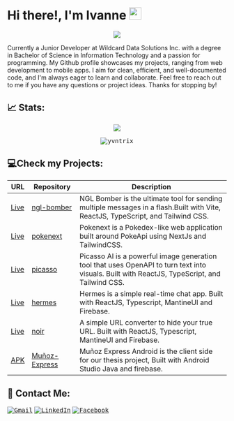 
# Hi there!, I'm Ivanne <img src="https://media.giphy.com/media/hvRJCLFzcasrR4ia7z/giphy.gif" width="28">

<p align='center'>
  <img src='https://readme-typing-svg.herokuapp.com?size=22&color=CA4245&center=true&height=45&lines=Frontend+Developer;Always+Learning+New+Things;Nice+to+meet+you+!+%3A)'/>
</p>

<p>Currently a Junior Developer at Wildcard Data Solutions Inc. with a degree in Bachelor of Science in Information Technology and a passion for programming. My Github profile showcases my projects, ranging from web development to mobile apps. I aim for clean, efficient, and well-documented code, and I'm always eager to learn and collaborate. Feel free to reach out to me if you have any questions or project ideas. Thanks for stopping by!
</p>

<!---
## 🛠 Technologies & Tools:
<p align='center'> 
 <kbd> <img  src='https://img.shields.io/badge/html5-%23E34F26.svg?style=for-the-badge&logo=html5&logoColor=white'/></kbd>
 <kbd> <img src='https://img.shields.io/badge/css3-%231572B6.svg?style=for-the-badge&logo=css3&logoColor=white'/></kbd>
 <kbd> <img src='https://img.shields.io/badge/javascript-%23323330.svg?style=for-the-badge&logo=javascript&logoColor=%23F7DF1E'/></kbd>
 <kbd> <img src='https://img.shields.io/badge/java-%23ED8B00.svg?style=for-the-badge&logo=java&logoColor=white'/></kbd>
 <kbd> <img src='https://img.shields.io/badge/php-%23777BB4.svg?style=for-the-badge&logo=php&logoColor=white'/></kbd>
 <kbd> <img src='https://img.shields.io/badge/typescript-%23007ACC.svg?style=for-the-badge&logo=typescript&logoColor=white'/></kbd>
 <kbd> <img src='https://img.shields.io/badge/Android%20Studio-3DDC84.svg?style=for-the-badge&logo=android-studio&logoColor=white'/></kbd>
 <kbd> <img src='https://img.shields.io/badge/Visual%20Studio%20Code-0078d7.svg?style=for-the-badge&logo=visual-studio-code&logoColor=white'/></kbd>
 <kbd> <img src='https://img.shields.io/badge/bootstrap-%23563D7C.svg?style=for-the-badge&logo=bootstrap&logoColor=white'/></kbd>
 <kbd> <img src='https://img.shields.io/badge/jquery-%230769AD.svg?style=for-the-badge&logo=jquery&logoColor=white'/></kbd>
 <kbd> <img src='https://img.shields.io/badge/angular.js-%23E23237.svg?style=for-the-badge&logo=angularjs&logoColor=white'/></kbd>
 <kbd> <img src='https://img.shields.io/badge/react-%2320232a.svg?style=for-the-badge&logo=react&logoColor=%2361DAFB'/></kbd>
 <kbd> <img src='https://img.shields.io/badge/React_Router-CA4245?style=for-the-badge&logo=react-router&logoColor=white'/></kbd>
 <kbd> <img src='https://img.shields.io/badge/Firebase-039BE5?style=for-the-badge&logo=Firebase&logoColor=white)'/></kbd>
 <kbd> <img src='https://img.shields.io/badge/mysql-%2300f.svg?style=for-the-badge&logo=mysql&logoColor=white'/></kbd>
 <kbd> <img src='https://img.shields.io/badge/netlify-%23000000.svg?style=for-the-badge&logo=netlify&logoColor=#00C7B7'/></kbd>
 <kbd> <img src='https://img.shields.io/badge/adobe%20photoshop-%2331A8FF.svg?style=for-the-badge&logo=adobe%20photoshop&logoColor=white'/></kbd>
 <kbd> <img src='https://img.shields.io/badge/Vercel-000000?style=for-the-badge&logo=vercel&logoColor=white'/></kbd>
</p>
-->

## 📈 Stats:
<p align='center'>
  <kbd><img src='https://github-readme-stats.vercel.app/api/top-langs/?username=yvntrix&layout=compact'/></kbd>
</p>
<p align="center" >
  <kbd><img align="center" src="https://github-readme-streak-stats.herokuapp.com/?user=yvntrix" alt="yvntrix" /></kbd>
</p>


## 💻Check my Projects:

| URL | Repository| Description  |
|---  |---        |----          |
|[Live](https://ngl-bomber.vercel.app/)|[ngl-bomber](https://github.com/Yvntrix/ngl-bomber)|NGL Bomber is the ultimate tool for sending multiple messages in a flash.Built with Vite, ReactJS, TypeScript, and Tailwind CSS.|
|[Live](https://pokenextapp.vercel.app/)|[pokenext](https://github.com/Yvntrix/pokenext)|Pokenext is a Pokedex-like web application built around PokeApi using NextJs and TailwindCSS.|
|[Live](https://picassoai.vercel.app/)|[picasso](https://github.com/Yvntrix/picasso)|Picasso AI is a powerful image generation tool that uses OpenAPI to turn text into visuals. Built with ReactJS, TypeScript, and Tailwind CSS.|
|[Live](https://hermes-chats.vercel.app/home)|[hermes](https://github.com/Yvntrix/hermes)|Hermes is a simple real-time chat app. Built with ReactJS, Typescript, MantineUI and Firebase.|
|[Live](https://no1r.tk/)|[noir](https://github.com/Yvntrix/noir)|A simple URL converter to hide your true URL. Built with ReactJS, Typescript, MantineUI and Firebase.|
|[APK](https://drive.google.com/file/d/1YC46p0UKN486SvYZr321PZkKtGHW5sR0/view?usp=sharing)|[Muñoz-Express](https://github.com/Yvntrix/MunozExpress_Android)|Muñoz Express Android is the client side for our thesis project, Built with Android Studio Java and firebase.|



## 💌 Contact Me: 
<kbd>[![Gmail](https://img.shields.io/badge/Gmail-D14836?style=for-the-badge&logo=gmail&logoColor=white)](mailto:ivannerencel28@gmail.com)</kbd>
<kbd>[![LinkedIn](https://img.shields.io/badge/LinkedIn-0077B5?style=for-the-badge&logo=linkedin&logoColor=white)](https://www.linkedin.com/in/yvntrix/)</kbd>
<kbd>[![Facebook](https://img.shields.io/badge/Facebook-%231877F2.svg?style=for-the-badge&logo=Facebook&logoColor=white)](https://www.facebook.com/yvntrix/)</kbd>
